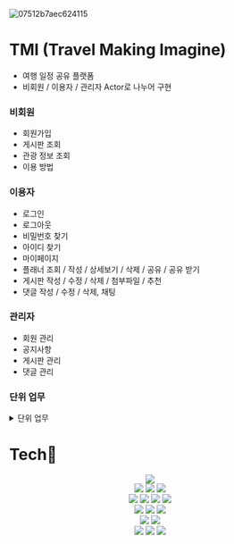![07512b7aec624115](https://user-images.githubusercontent.com/81818730/187848474-aa0640af-6d98-41c9-bfbb-7ef5f5c2ea5d.png)

# TMI (Travel Making Imagine)
- 여행 일정 공유 플랫폼
- 비회원 / 이용자 / 관리자 Actor로 나누어 구현
### 비회원
- 회원가입
- 게시판 조회
- 관광 정보 조회
- 이용 방법
### 이용자
- 로그인
- 로그아웃
- 비밀번호 찾기
- 아이디 찾기
- 마이페이지
- 플래너 조회 / 작성 / 상세보기 / 삭제 / 공유 / 공유 받기
- 게시판 작성 / 수정 / 삭제 / 첨부파일 / 추천
- 댓글 작성 / 수정 / 삭제, 채팅
### 관리자
- 회원 관리
- 공지사항
- 게시판 관리
- 댓글 관리

### 단위 업무
<details>
<summary>단위 업무 </summary>
<div markdown="1">

| 구분 | 주요 업무 | 요구사항 정의 | 담당자 |
| --- | --- | --- | --- |
| 메인 | 메인(GIF) | 메인 페이지 | 최윤서 |
|  | 베스트 후기 | 메인 페이지 기능 | 이경석 |
|  | 베스트 플래너 |  | 이경석 |
|  | 관광정보 위젯 |  | 전인찬 |
| 메뉴 바 | 이용방법 | 메뉴 바 | 최윤서 |
|  | 게시판 |  | 최윤서 |
|  | 회원가입/로그인 |  | 최윤서 |
|  | 로그아웃 |  | 최윤서 |
|  | 마이페이지 |  | 최윤서 |
|  | 플래너 |  | 최윤서 |
| 사이드 바 | 채팅 | 사이드 바 | 전인찬 |
|  | 문의 |  | 전인찬 |
|  | 상단 스크롤 |  | 전인찬 |
| 소개 페이지 | 소개 페이지 | 홈페이지 소개 페이지 | 최윤서 |
| 게시판 | 베스트 플래너 | 게시판 목록 | 최윤서 |
|  | 베스트 후기 |  | 최윤서 |
|  | 플래너 |  | 최윤서 |
|  | 후기 |  | 최윤서 |
|  | 여행친구 |  | 최윤서 |
| 마이페이지 | 내가 쓴 글 | 내가 쓴 게시글 | 김용민 |
|  | 비밀번호 변경 | 내 정보 관리 | 김용민 |
|  | 회원정보 변경 |  | 김용민 |
|  | 회원 탈퇴 |  | 김용민 |
| 플래너 게시판 | 좋아요 기능 | 플래너 게시판 | 이경석 |
|  | 플래너 공유 받기 |  | 이경석 |
|  | 플래너 공유 |  | 김용민 |
|  | 플래너 게시판 수정 |  | 이경석 |
|  | 플래너 게시판 삭제 |  | 이경석 |
|  | 플래너 댓글 작성 | 플래너 게시판 댓글 | 이경석 |
|  | 플래너 댓글 수정 |  | 이경석 |
|  | 플래너 댓글 삭제 |  | 이경석 |
| 후기 게시판 | 좋아요 기능 | 후기 게시판 | 이경석 |
|  | 후기 게시판 작성 |  | 이경석 |
|  | 후기 게시판 수정 |  | 이경석 |
|  | 후기 게시판 삭제 |  | 이경석 |
|  | 플래너 공유 |  | 김용민 |
|  | 파일 첨부 |  | 이경석 |
|  | 후기 댓글 작성 | 후기 게시판 댓글 | 이경석 |
|  | 후기 댓글 수정 |  | 이경석 |
|  | 후기 댓글 삭제 |  | 이경석 |
| 여행 친구 게시판 | 여행 친구 게시판 작성 | 여행 친구 게시판 | 이경석 |
|  | 여행 친구 게시판 수정 |  | 이경석 |
|  | 여행 친구 게시판 삭제 |  | 이경석 |
|  | 플래너 공유 |  | 김용민 |
|  | 작성파일 첨부 |  | 이경석 |
|  | 여행 친구 댓글 작성 | 여행 친구 게시판 댓글 | 이경석 |
|  | 여행 친구 댓글 수정 |  | 이경석 |
|  | 여행 친구 댓글 삭제 |  | 이경석 |
|  | 게시글 채팅 연결 | 채팅 연결 | 이경석 |
|  | 검색 | 여행 친구 게시판 검색 | 전인찬 |
| 베스트 플래너 게시판 | 링크 | 플래너 게시판 | 이경석 |
| 베스트 후기 게시판 | 링크 | 후기 게시판 | 이경석 |
| 관광정보 페이지 | 관광 정보 | 관광 정보 페이지 | 전인찬 |
|  | 검색 |  | 전인찬 |
| 로그인/로그아웃 | 로그인 | 로그인 | 최윤서 |
|  | 로그아웃 | 로그아웃 | 최윤서 |
|  | 아이디 찾기 | 아이디 &  비밀번호 찾기 | 최윤서 |
|  | 비밀번호 찾기 |  | 최윤서 |
| 회원가입  | 회원가입 | 회원가입 | 최윤서 |
| 채팅 | 채팅방 | 1 : 1 채팅 | 최윤서 |
|  | 1 : 1 채팅 ( 사이드 바 ) |  | 최윤서 |
|  | 1 : 1 채팅 |  | 최윤서 |
| 플래너 | 내 플래너 | MY 플래너 | 김용민 |
|  | 내 플래너 생성 |  | 김용민 |
|  | 내 플래너 삭제 |  | 김용민 |
|  | 내 플래너 상세 보기 |  | 김용민 |
| 회원 관리 ( 관리자 ) | 회원 검색 | 회원 관리 | 권민지 |
|  | 회원 탈퇴 |  | 권민지 |
| 공지사항 ( 관리자 ) | 공지사항 작성 | 공지사항 | 권민지 |
|  | 공지사항 수정 |  | 권민지 |
|  | 공지사항 삭제 |  | 권민지 |
|  | 파일첨부 |  | 권민지 |
| 게시판 관리 ( 관리자 ) | 게시글 삭제 | 게시판 관리 | 권민지 |
|  | 게시글 수정 |  | 권민지 |
|  | 게시글 댓글 삭제 |  | 권민지 |

</div>
</details>



# Tech🔨
<div align="center">
<img src="https://img.shields.io/badge/Windows-0078D6?style=for-the-badge&logo=Windows&logoColor=white">
<br>
<img src="https://img.shields.io/badge/Spring-6DB33F?style=for-the-badge&logo=Spring&logoColor=white">
<img src="https://img.shields.io/badge/Oracle-F80000?style=for-the-badge&logo=Oracle&logoColor=white">
<img src="https://img.shields.io/badge/Apache Tomcat-F8DC75?style=for-the-badge&logo=Apache Tomcat&logoColor=white">
<br>
<img src="https://img.shields.io/badge/Java-007396?style=for-the-badge&logo=Java&logoColor=white">
<img src="https://img.shields.io/badge/JavaScript-F7DF1E?style=for-the-badge&logo=JavaScript&logoColor=white">
<img src="https://img.shields.io/badge/CSS3-1572B6?style=for-the-badge&logo=CSS3&logoColor=white">
<img src="https://img.shields.io/badge/html5-E34F26?style=for-the-badge&logo=html5&logoColor=white">
<br>
<img src="https://img.shields.io/badge/JSON-0769AD?style=for-the-badge&logo=JSON&logoColor=white">
<img src="https://img.shields.io/badge/jQuery-000000?style=for-the-badge&logo=jQuery&logoColor=white">
<img src="https://img.shields.io/badge/Spring Security-6DB33F?style=for-the-badge&logo=Spring Security&logoColor=white">
<br>
<img src="https://img.shields.io/badge/Bootstrap-7952B3?style=for-the-badge&logo=Bootstrap&logoColor=white">
<img src="https://img.shields.io/badge/Kakao-FFCD00?style=for-the-badge&logo=Kakao&logoColor=white">
<br>
<img src="https://img.shields.io/badge/Notion-000000?style=for-the-badge&logo=Notion&logoColor=white">
<img src="https://img.shields.io/badge/GitHub-181717?style=for-the-badge&logo=GitHub&logoColor=white">
<img src="https://img.shields.io/badge/Sourcetree-0052CC?style=for-the-badge&logo=Sourcetree&logoColor=white">
</div>
